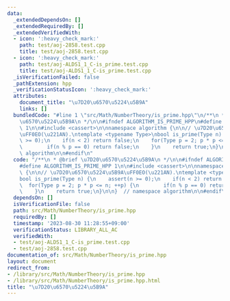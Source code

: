```yaml
---
data:
  _extendedDependsOn: []
  _extendedRequiredBy: []
  _extendedVerifiedWith:
  - icon: ':heavy_check_mark:'
    path: test/aoj-2858.test.cpp
    title: test/aoj-2858.test.cpp
  - icon: ':heavy_check_mark:'
    path: test/aoj-ALDS1_1_C-is_prime.test.cpp
    title: test/aoj-ALDS1_1_C-is_prime.test.cpp
  _isVerificationFailed: false
  _pathExtension: hpp
  _verificationStatusIcon: ':heavy_check_mark:'
  attributes:
    document_title: "\u7D20\u6570\u5224\u5B9A"
    links: []
  bundledCode: "#line 1 \"src/Math/NumberTheory/is_prime.hpp\"\n/**\n * @brief \u7D20\
    \u6570\u5224\u5B9A\n */\n\n#ifndef ALGORITHM_IS_PRIME_HPP\n#define ALGORITHM_IS_PRIME_HPP\
    \ 1\n\n#include <cassert>\n\nnamespace algorithm {\n\n// \u7D20\u6570\u5224\u5B9A\
    \uFF0EO(\u221AN).\ntemplate <typename Type>\nbool is_prime(Type n) {\n    assert(n\
    \ >= 0);\n    if(n < 2) return false;\n    for(Type p = 2; p * p <= n; ++p) {\n\
    \        if(n % p == 0) return false;\n    }\n    return true;\n}\n\n}  // namespace\
    \ algorithm\n\n#endif\n"
  code: "/**\n * @brief \u7D20\u6570\u5224\u5B9A\n */\n\n#ifndef ALGORITHM_IS_PRIME_HPP\n\
    #define ALGORITHM_IS_PRIME_HPP 1\n\n#include <cassert>\n\nnamespace algorithm\
    \ {\n\n// \u7D20\u6570\u5224\u5B9A\uFF0EO(\u221AN).\ntemplate <typename Type>\n\
    bool is_prime(Type n) {\n    assert(n >= 0);\n    if(n < 2) return false;\n  \
    \  for(Type p = 2; p * p <= n; ++p) {\n        if(n % p == 0) return false;\n\
    \    }\n    return true;\n}\n\n}  // namespace algorithm\n\n#endif\n"
  dependsOn: []
  isVerificationFile: false
  path: src/Math/NumberTheory/is_prime.hpp
  requiredBy: []
  timestamp: '2023-08-30 11:28:55+09:00'
  verificationStatus: LIBRARY_ALL_AC
  verifiedWith:
  - test/aoj-ALDS1_1_C-is_prime.test.cpp
  - test/aoj-2858.test.cpp
documentation_of: src/Math/NumberTheory/is_prime.hpp
layout: document
redirect_from:
- /library/src/Math/NumberTheory/is_prime.hpp
- /library/src/Math/NumberTheory/is_prime.hpp.html
title: "\u7D20\u6570\u5224\u5B9A"
---
```

